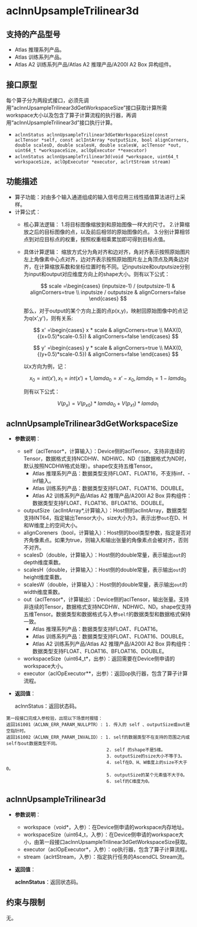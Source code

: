 # aclnnUpsampleTrilinear3d

## 支持的产品型号

- Atlas 推理系列产品。
- Atlas 训练系列产品。
- Atlas A2 训练系列产品/Atlas A2 推理产品/A200I A2 Box 异构组件。

## 接口原型

每个算子分为两段式接口，必须先调用“aclnnUpsampleTrilinear3dGetWorkspaceSize”接口获取计算所需workspace大小以及包含了算子计算流程的执行器，再调用“aclnnUpsampleTrilinear3d”接口执行计算。

- `aclnnStatus aclnnUpsampleTrilinear3dGetWorkspaceSize(const aclTensor *self, const aclIntArray *outputSize, bool alignCorners, double scalesD, double scalesH, double scalesW, aclTensor *out,  uint64_t *workspaceSize, aclOpExecutor **executor)`
- `aclnnStatus aclnnUpsampleTrilinear3d(void *workspace, uint64_t workspaceSize, aclOpExecutor *executor, aclrtStream stream)`

## 功能描述

- 算子功能：对由多个输入通道组成的输入信号应用三线性插值算法进行上采样。
- 计算公式：
  - 核心算法逻辑：
    1.将目标图像缩放到和原始图像一样大的尺寸。
    2.计算缩放之后的目标图像的点，以及前后相邻的原始图像的点。
    3.分别计算相邻点到对应目标点的权重，按照权重相乘累加即可得到目标点值。
  - 具体计算逻辑：
    缩放方式分为角对齐和边对齐，角对齐表示按照原始图片左上角像素中心点对齐，边对齐表示按照原始图片左上角顶点及两条边对齐，在计算缩放系数和坐标位置时有不同。记inputsize和outputsize分别为input和output对应维度方向上的shape大小。则有以下公式：

    $$
    scale =\begin{cases}
    (inputsize-1) / (outputsize-1) & alignCorners=true \\
    inputsize / outputsize & alignCorners=false
    \end{cases}
    $$

    那么，对于output的某个方向上面的点p(x,y)，映射回原始图像中的点记为q(x',y')，则有关系: 
    
    $$
    x' =\begin{cases}
    x * scale & alignCorners=true \\
    MAX(0,{(x+0.5)*scale-0.5}) & alignCorners=false
    \end{cases}
    $$

    $$
    y' =\begin{cases}
    y * scale & alignCorners=true \\
    MAX(0,{(y+0.5)*scale-0.5}) & alignCorners=false
    \end{cases}
    $$

    以x方向为例，记：

    $$
    x_{0} =int(x'),x_{1} =int(x')+1, lamda_{0} = x'-x_{0}, lamda_{1} = 1-lamda_{0}
    $$
    
    则有以下公式：

    $$
    {V(p_{x})} = {V(p_{x0})} * {lamda_{0}} + {V(p_{x1})} * {lamda_{1}}
    $$

## aclnnUpsampleTrilinear3dGetWorkspaceSize

- **参数说明**：

  - self（aclTensor*，计算输入）：Device侧的aclTensor。支持非连续的Tensor，数据格式支持NCDHW、NDHWC、ND（当数据格式为ND时，默认按照NCDHW格式处理）。shape仅支持五维Tensor。
    - Atlas 推理系列产品：数据类型支持FLOAT、FLOAT16，不支持inf、-inf输入。
    - Atlas 训练系列产品：数据类型支持FLOAT、FLOAT16、DOUBLE。
    - Atlas A2 训练系列产品/Atlas A2 推理产品/A200I A2 Box 异构组件：数据类型支持FLOAT、FLOAT16、BFLOAT16、DOUBLE。
  - outputSize（aclIntArray*,计算输入）：Host侧的aclIntArray，数据类型支持INT64，指定输出Tensor大小，size大小为3，表示出参`out`在D、H和W维度上的空间大小。
  - alignCoreners（bool，计算输入）：Host侧的bool类型参数，指定是否对齐角像素点。如果为true，则输入和输出张量的角像素点会被对齐，否则不对齐。
  - scalesD（double，计算输入）：Host侧的double常量，表示输出`out`的depth维度乘数。
  - scalesH（double，计算输入）：Host侧的double常量，表示输出`out`的height维度乘数。
  - scalesW（double，计算输入）：Host侧的double常量，表示输出`out`的width维度乘数。
  - out（aclTensor*，计算输出）：Device侧的aclTensor，输出张量。支持非连续的Tensor，数据格式支持NCDHW、NDHWC、ND。shape仅支持五维Tensor。数据类型和数据格式与入参`self`的数据类型和数据格式保持一致。
    - Atlas 推理系列产品：数据类型支持FLOAT、FLOAT16。
    - Atlas 训练系列产品：数据类型支持FLOAT、FLOAT16、DOUBLE。
    - Atlas A2 训练系列产品/Atlas A2 推理产品/A200I A2 Box 异构组件：数据类型支持FLOAT、FLOAT16、BFLOAT16、DOUBLE。
  - workspaceSize（uint64_t*，出参）：返回需要在Device侧申请的workspace大小。
  - executor（aclOpExecutor**，出参）：返回op执行器，包含了算子计算流程。

- **返回值**：

  aclnnStatus：返回状态码。

```
第一段接口完成入参校验，出现以下场景时报错：
返回161001（ACLNN_ERR_PARAM_NULLPTR）: 1. 传入的 self 、outputSize或out是空指针时。
返回161002（ACLNN_ERR_PARAM_INVALID）: 1. self的数据类型不在支持的范围之内或self与out数据类型不同。
                                      2. self 的shape不是5维。
                                      3. outputSize的size大小不等于3。
                                      4. self在D、H、W维度上的size不大于0。
                                      5. outputSize的某个元素值不大于0。
                                      6. self的C维度为0。
```

## aclnnUpsampleTrilinear3d

- **参数说明**：

  - workspace（void*，入参）：在Device侧申请的workspace内存地址。
  - workspaceSize（uint64_t，入参）：在Device侧申请的workspace大小，由第一段接口aclnnUpsampleTrilinear3dGetWorkspaceSize获取。
  - executor（aclOpExecutor*，入参）：op执行器，包含了算子计算流程。
  - stream（aclrtStream，入参）：指定执行任务的AscendCL Stream流。

- **返回值**：

  **aclnnStatus**：返回状态码。

## 约束与限制

无。
